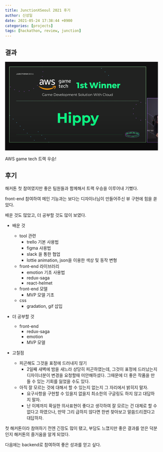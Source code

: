 ```yaml
---
title: JunctionXSeoul 2021 후기
author: 신성일
date: 2021-05-24 17:38:44 +0900
categories: [projects]
tags: [hackathon, review, junction]
---
```


## 결과

![image-20210524174313618](/assets/img/KakaoTalk_20210523_193727337.png)

AWS game tech 트랙 우승!

## 후기

해커톤 첫 참여였지만 좋은 팀원들과 함께해서 트랙 우승을 이루어내 기뻤다.

front-end 참여하여 메인 기능과는 보다는 디자이너님이 만들어주신 뷰 구현에 힘을 쏟았다.

배운 것도 많았고, 더 공부할 것도 많이 보였다.

- 배운 것

  - tool 관련
    - trello 기본 사용법
    - figma 사용법
    - slack 을 통한 협업
    - lottie animation, json을 이용한 색상 및 동작 변형
  - front-end 라이브러리
    - emotion 기초 사용법
    - redux-saga
    - react-helmet
  - front-end 모델
    - MVP 모델 기초
  - css
    - gradation, gif 삽입

- 더 공부할 것
  - front-end
    - redux-saga
    - emotion
    - MVP 모델
- 고칠점
  - 피곤해도 그것을 표정에 드러내지 않기
    - 2일째 새벽에 밤을 새느라 상당히 피곤하였는데, 그것이 표정에 드러났는지 디자이너분이 변경을 요청할때 미안해하셨다. 그때문에 더 좋은 작품을 만들 수 있는 기회를 잃었을 수도 있다.
  - 아직 잘 모르는 것에 대해서 할 수 있는지 없는지 그 자리에서 밝히지 말자.
    - 요구사항을 구현할 수 있을지 없을지 최소한의 구글링도 하지 않고 대답하지 말자.
    - 난 이제까지 확실한 의사표현이 좋다고 생각하여 잘 모르는 건 대체로 할 수 없다고 하였으나, 만약 그리 급하지 않다면 한번 찾아보고 말씀드리겠다고 대답하자.

첫 해커톤이라 참여하기 전엔 긴장도 많이 됐고, 부담도 느꼈지만 좋은 결과를 얻은 덕분인지 해커톤의 즐거움을 알게 되었다.

다음에는 backend로 참여하여 좋은 성과를 얻고 싶다.

